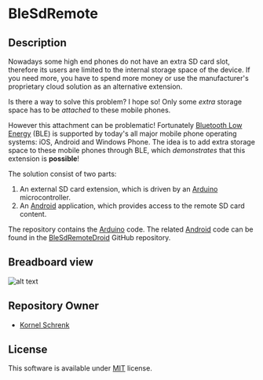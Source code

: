 # BleSdRemote

## Description

Nowadays some high end phones do not have an extra SD card slot, therefore its users are limited to the  internal storage space of the device. If you need more, you have to spend more money or use the manufacturer's proprietary cloud solution as an alternative extension.

Is there a way to solve this problem? I hope so! Only some *extra* storage space has to be *attached* to these mobile phones.

However this attachment can be problematic! Fortunately [Bluetooth Low Energy](https://en.wikipedia.org/wiki/Bluetooth_low_energy) (BLE) is supported by today's all major mobile phone operating systems: iOS, Android and Windows Phone. The idea is to add extra storage space to these mobile phones through BLE, which *demonstrates* that this extension is **possible**!

The solution consist of two parts:
1. An external SD card extension, which is driven by an [Arduino](http://www.arduino.org/) microcontroller.
2. An [Android](https://www.android.com/) application, which provides access to the remote SD card content.

The repository contains the [Arduino](http://www.arduino.org/) code. The related [Android](https://www.android.com/) code can be found in the [BleSdRemoteDroid](https://github.com/kornel-schrenk/BleSdRemoteDroid) GitHub repository.

## Breadboard view

![alt text](../master/BleSdRemote_bb.png "Fritzing breadboard view")

## Repository Owner 

* [Kornel Schrenk](http://www.schrenk.hu/about/)

## License

This software is available under [MIT](../master/LICENSE) license.
